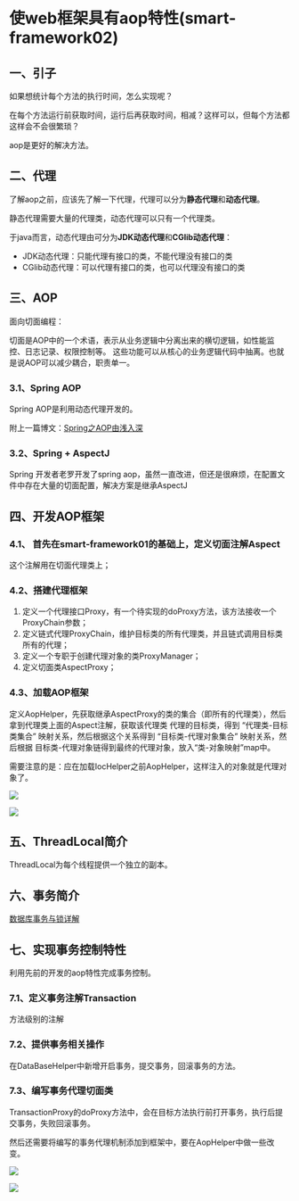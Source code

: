 # 使web框架具有aop特性(smart-framework02)

## 一、引子

如果想统计每个方法的执行时间，怎么实现呢？

在每个方法运行前获取时间，运行后再获取时间，相减？这样可以，但每个方法都这样会不会很繁琐？

aop是更好的解决方法。

## 二、代理

了解aop之前，应该先了解一下代理，代理可以分为**静态代理**和**动态代理**。

静态代理需要大量的代理类，动态代理可以只有一个代理类。

于java而言，动态代理由可分为**JDK动态代理**和**CGlib动态代理**：
* JDK动态代理：只能代理有接口的类，不能代理没有接口的类
* CGlib动态代理：可以代理有接口的类，也可以代理没有接口的类

## 三、AOP

面向切面编程：

切面是AOP中的一个术语，表示从业务逻辑中分离出来的横切逻辑，如性能监控、日志记录、权限控制等。
这些功能可以从核心的业务逻辑代码中抽离。也就是说AOP可以减少耦合，职责单一。

### 3.1、Spring AOP

Spring AOP是利用动态代理开发的。

附上一篇博文：[Spring之AOP由浅入深](https://www.cnblogs.com/zhaozihan/p/5953063.html)

### 3.2、Spring + AspectJ

Spring 开发者老罗开发了spring aop，虽然一直改进，但还是很麻烦，在配置文件中存在大量的切面配置，解决方案是继承AspectJ

## 四、开发AOP框架

### 4.1、 首先在smart-framework01的基础上，定义切面注解Aspect

这个注解用在切面代理类上；

### 4.2、搭建代理框架

1. 定义一个代理接口Proxy，有一个待实现的doProxy方法，该方法接收一个ProxyChain参数；
2. 定义链式代理ProxyChain，维护目标类的所有代理类，并且链式调用目标类所有的代理；
3. 定义一个专职于创建代理对象的类ProxyManager；
4. 定义切面类AspectProxy；

### 4.3、加载AOP框架

定义AopHelper，先获取继承AspectProxy的类的集合（即所有的代理类），然后拿到代理类上面的Aspect注解，获取该代理类
代理的目标类，得到 “代理类-目标类集合” 映射关系，然后根据这个关系得到 “目标类-代理对象集合” 映射关系，然后根据
目标类-代理对象链得到最终的代理对象，放入“类-对象映射”map中。

需要注意的是：应在加载IocHelper之前AopHelper，这样注入的对象就是代理对象了。

![](http://p0zk0k5xl.bkt.clouddn.com/web-growth09.png)

![](http://p0zk0k5xl.bkt.clouddn.com/web-growth10.png)

## 五、ThreadLocal简介

ThreadLocal为每个线程提供一个独立的副本。

## 六、事务简介

[数据库事务与锁详解](http://blog.csdn.net/aluomaidi/article/details/52460844)

## 七、实现事务控制特性

利用先前的开发的aop特性完成事务控制。

### 7.1、定义事务注解Transaction

方法级别的注解

### 7.2、提供事务相关操作

在DataBaseHelper中新增开启事务，提交事务，回滚事务的方法。

### 7.3、编写事务代理切面类

TransactionProxy的doProxy方法中，会在目标方法执行前打开事务，执行后提交事务，失败回滚事务。

然后还需要将编写的事务代理机制添加到框架中，要在AopHelper中做一些改变。

![](http://p0zk0k5xl.bkt.clouddn.com/web-growth11.png)

![](http://p0zk0k5xl.bkt.clouddn.com/web-growth12.png)
